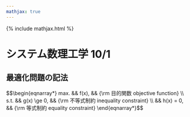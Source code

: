 ```yaml
---
mathjax: true
---
```


{% include mathjax.html %}

# システム数理工学 10/1

## 最適化問題の記法
<div>$$\begin{eqnarray*}
max. && f(x), && {\rm 目的関数 objective function} \\
s.t. && g(x) \ge 0, && {\rm 不等式制約 inequality constraint} \\
     && h(x) = 0, && {\rm 等式制約 equality constraint}
\end{eqnarray*}$$</div>
